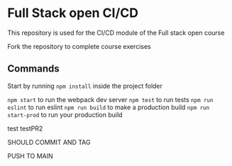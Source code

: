 # Full Stack open CI/CD

This repository is used for the CI/CD module of the Full stack open course

Fork the repository to complete course exercises

## Commands

Start by running `npm install` inside the project folder

`npm start` to run the webpack dev server
`npm test` to run tests
`npm run eslint` to run eslint
`npm run build` to make a production build
`npm run start-prod` to run your production build

test testPR2 

SHOULD COMMIT AND TAG

PUSH TO MAIN
